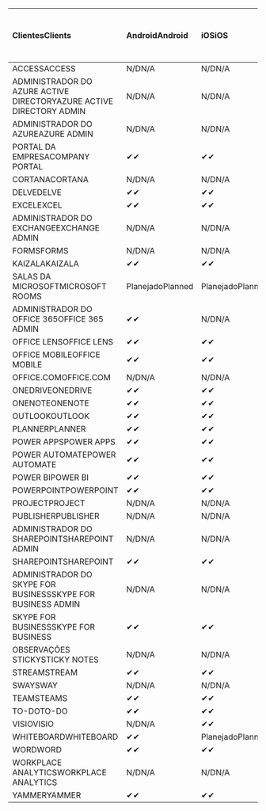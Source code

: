 <!-- This file is generated automatically. Changes made to this file will be overwritten.-->
|<span data-ttu-id="0a876-101">Clientes</span><span class="sxs-lookup"><span data-stu-id="0a876-101">Clients</span></span>|<span data-ttu-id="0a876-102">Android</span><span class="sxs-lookup"><span data-stu-id="0a876-102">Android</span></span>|<span data-ttu-id="0a876-103">iOS</span><span class="sxs-lookup"><span data-stu-id="0a876-103">iOS</span></span>|<span data-ttu-id="0a876-104">Mac</span><span class="sxs-lookup"><span data-stu-id="0a876-104">Mac</span></span>|<span data-ttu-id="0a876-105">Windows 10</span><span class="sxs-lookup"><span data-stu-id="0a876-105">Windows 10</span></span><br><span data-ttu-id="0a876-106">Desktop</span><span class="sxs-lookup"><span data-stu-id="0a876-106">Desktop</span></span>|<span data-ttu-id="0a876-107">Windows 10</span><span class="sxs-lookup"><span data-stu-id="0a876-107">Windows 10</span></span><br><span data-ttu-id="0a876-108">Aplicativos modernos</span><span class="sxs-lookup"><span data-stu-id="0a876-108">Modern Apps</span></span>|
|:-|:-|:-|:-|:-|:-|
|<span data-ttu-id="0a876-109">ACCESS</span><span class="sxs-lookup"><span data-stu-id="0a876-109">ACCESS</span></span>|<span data-ttu-id="0a876-110">N/D</span><span class="sxs-lookup"><span data-stu-id="0a876-110">N/A</span></span>|<span data-ttu-id="0a876-111">N/D</span><span class="sxs-lookup"><span data-stu-id="0a876-111">N/A</span></span>|<span data-ttu-id="0a876-112">N/D</span><span class="sxs-lookup"><span data-stu-id="0a876-112">N/A</span></span>|<span data-ttu-id="0a876-113">✔</span><span class="sxs-lookup"><span data-stu-id="0a876-113">✔</span></span>|<span data-ttu-id="0a876-114">N/D</span><span class="sxs-lookup"><span data-stu-id="0a876-114">N/A</span></span>|
|<span data-ttu-id="0a876-115">ADMINISTRADOR DO AZURE ACTIVE DIRECTORY</span><span class="sxs-lookup"><span data-stu-id="0a876-115">AZURE ACTIVE DIRECTORY ADMIN</span></span>|<span data-ttu-id="0a876-116">N/D</span><span class="sxs-lookup"><span data-stu-id="0a876-116">N/A</span></span>|<span data-ttu-id="0a876-117">N/D</span><span class="sxs-lookup"><span data-stu-id="0a876-117">N/A</span></span>|<span data-ttu-id="0a876-118">N/D</span><span class="sxs-lookup"><span data-stu-id="0a876-118">N/A</span></span>|<span data-ttu-id="0a876-119">✔</span><span class="sxs-lookup"><span data-stu-id="0a876-119">✔</span></span>|<span data-ttu-id="0a876-120">N/D</span><span class="sxs-lookup"><span data-stu-id="0a876-120">N/A</span></span>|
|<span data-ttu-id="0a876-121">ADMINISTRADOR DO AZURE</span><span class="sxs-lookup"><span data-stu-id="0a876-121">AZURE ADMIN</span></span>|<span data-ttu-id="0a876-122">N/D</span><span class="sxs-lookup"><span data-stu-id="0a876-122">N/A</span></span>|<span data-ttu-id="0a876-123">N/D</span><span class="sxs-lookup"><span data-stu-id="0a876-123">N/A</span></span>|<span data-ttu-id="0a876-124">N/D</span><span class="sxs-lookup"><span data-stu-id="0a876-124">N/A</span></span>|<span data-ttu-id="0a876-125">N/D</span><span class="sxs-lookup"><span data-stu-id="0a876-125">N/A</span></span>|<span data-ttu-id="0a876-126">N/D</span><span class="sxs-lookup"><span data-stu-id="0a876-126">N/A</span></span>|
|<span data-ttu-id="0a876-127">PORTAL DA EMPRESA</span><span class="sxs-lookup"><span data-stu-id="0a876-127">COMPANY PORTAL</span></span>|<span data-ttu-id="0a876-128">✔</span><span class="sxs-lookup"><span data-stu-id="0a876-128">✔</span></span>|<span data-ttu-id="0a876-129">✔</span><span class="sxs-lookup"><span data-stu-id="0a876-129">✔</span></span>|<span data-ttu-id="0a876-130">✔</span><span class="sxs-lookup"><span data-stu-id="0a876-130">✔</span></span>|<span data-ttu-id="0a876-131">N/D</span><span class="sxs-lookup"><span data-stu-id="0a876-131">N/A</span></span>|<span data-ttu-id="0a876-132">✔</span><span class="sxs-lookup"><span data-stu-id="0a876-132">✔</span></span>|
|<span data-ttu-id="0a876-133">CORTANA</span><span class="sxs-lookup"><span data-stu-id="0a876-133">CORTANA</span></span>|<span data-ttu-id="0a876-134">N/D</span><span class="sxs-lookup"><span data-stu-id="0a876-134">N/A</span></span>|<span data-ttu-id="0a876-135">N/D</span><span class="sxs-lookup"><span data-stu-id="0a876-135">N/A</span></span>|<span data-ttu-id="0a876-136">N/D</span><span class="sxs-lookup"><span data-stu-id="0a876-136">N/A</span></span>|<span data-ttu-id="0a876-137">N/D</span><span class="sxs-lookup"><span data-stu-id="0a876-137">N/A</span></span>|<span data-ttu-id="0a876-138">✔</span><span class="sxs-lookup"><span data-stu-id="0a876-138">✔</span></span>|
|<span data-ttu-id="0a876-139">DELVE</span><span class="sxs-lookup"><span data-stu-id="0a876-139">DELVE</span></span>|<span data-ttu-id="0a876-140">✔</span><span class="sxs-lookup"><span data-stu-id="0a876-140">✔</span></span>|<span data-ttu-id="0a876-141">✔</span><span class="sxs-lookup"><span data-stu-id="0a876-141">✔</span></span>|<span data-ttu-id="0a876-142">N/D</span><span class="sxs-lookup"><span data-stu-id="0a876-142">N/A</span></span>|<span data-ttu-id="0a876-143">N/D</span><span class="sxs-lookup"><span data-stu-id="0a876-143">N/A</span></span>|<span data-ttu-id="0a876-144">N/D</span><span class="sxs-lookup"><span data-stu-id="0a876-144">N/A</span></span>|
|<span data-ttu-id="0a876-145">EXCEL</span><span class="sxs-lookup"><span data-stu-id="0a876-145">EXCEL</span></span>|<span data-ttu-id="0a876-146">✔</span><span class="sxs-lookup"><span data-stu-id="0a876-146">✔</span></span>|<span data-ttu-id="0a876-147">✔</span><span class="sxs-lookup"><span data-stu-id="0a876-147">✔</span></span>|<span data-ttu-id="0a876-148">✔</span><span class="sxs-lookup"><span data-stu-id="0a876-148">✔</span></span>|<span data-ttu-id="0a876-149">✔</span><span class="sxs-lookup"><span data-stu-id="0a876-149">✔</span></span>|<span data-ttu-id="0a876-150">✔</span><span class="sxs-lookup"><span data-stu-id="0a876-150">✔</span></span>|
|<span data-ttu-id="0a876-151">ADMINISTRADOR DO EXCHANGE</span><span class="sxs-lookup"><span data-stu-id="0a876-151">EXCHANGE ADMIN</span></span>|<span data-ttu-id="0a876-152">N/D</span><span class="sxs-lookup"><span data-stu-id="0a876-152">N/A</span></span>|<span data-ttu-id="0a876-153">N/D</span><span class="sxs-lookup"><span data-stu-id="0a876-153">N/A</span></span>|<span data-ttu-id="0a876-154">N/D</span><span class="sxs-lookup"><span data-stu-id="0a876-154">N/A</span></span>|<span data-ttu-id="0a876-155">✔</span><span class="sxs-lookup"><span data-stu-id="0a876-155">✔</span></span>|<span data-ttu-id="0a876-156">N/D</span><span class="sxs-lookup"><span data-stu-id="0a876-156">N/A</span></span>|
|<span data-ttu-id="0a876-157">FORMS</span><span class="sxs-lookup"><span data-stu-id="0a876-157">FORMS</span></span>|<span data-ttu-id="0a876-158">N/D</span><span class="sxs-lookup"><span data-stu-id="0a876-158">N/A</span></span>|<span data-ttu-id="0a876-159">N/D</span><span class="sxs-lookup"><span data-stu-id="0a876-159">N/A</span></span>|<span data-ttu-id="0a876-160">N/D</span><span class="sxs-lookup"><span data-stu-id="0a876-160">N/A</span></span>|<span data-ttu-id="0a876-161">N/D</span><span class="sxs-lookup"><span data-stu-id="0a876-161">N/A</span></span>|<span data-ttu-id="0a876-162">N/D</span><span class="sxs-lookup"><span data-stu-id="0a876-162">N/A</span></span>|
|<span data-ttu-id="0a876-163">KAIZALA</span><span class="sxs-lookup"><span data-stu-id="0a876-163">KAIZALA</span></span>|<span data-ttu-id="0a876-164">✔</span><span class="sxs-lookup"><span data-stu-id="0a876-164">✔</span></span>|<span data-ttu-id="0a876-165">✔</span><span class="sxs-lookup"><span data-stu-id="0a876-165">✔</span></span>|<span data-ttu-id="0a876-166">N/D</span><span class="sxs-lookup"><span data-stu-id="0a876-166">N/A</span></span>|<span data-ttu-id="0a876-167">N/D</span><span class="sxs-lookup"><span data-stu-id="0a876-167">N/A</span></span>|<span data-ttu-id="0a876-168">N/D</span><span class="sxs-lookup"><span data-stu-id="0a876-168">N/A</span></span>|
|<span data-ttu-id="0a876-169">SALAS DA MICROSOFT</span><span class="sxs-lookup"><span data-stu-id="0a876-169">MICROSOFT ROOMS</span></span>|<span data-ttu-id="0a876-170">Planejado</span><span class="sxs-lookup"><span data-stu-id="0a876-170">Planned</span></span>|<span data-ttu-id="0a876-171">Planejado</span><span class="sxs-lookup"><span data-stu-id="0a876-171">Planned</span></span>|<span data-ttu-id="0a876-172">N/D</span><span class="sxs-lookup"><span data-stu-id="0a876-172">N/A</span></span>|<span data-ttu-id="0a876-173">N/D</span><span class="sxs-lookup"><span data-stu-id="0a876-173">N/A</span></span>|<span data-ttu-id="0a876-174">N/D</span><span class="sxs-lookup"><span data-stu-id="0a876-174">N/A</span></span>|
|<span data-ttu-id="0a876-175">ADMINISTRADOR DO OFFICE 365</span><span class="sxs-lookup"><span data-stu-id="0a876-175">OFFICE 365 ADMIN</span></span>|<span data-ttu-id="0a876-176">✔</span><span class="sxs-lookup"><span data-stu-id="0a876-176">✔</span></span>|<span data-ttu-id="0a876-177">N/D</span><span class="sxs-lookup"><span data-stu-id="0a876-177">N/A</span></span>|<span data-ttu-id="0a876-178">N/D</span><span class="sxs-lookup"><span data-stu-id="0a876-178">N/A</span></span>|<span data-ttu-id="0a876-179">N/D</span><span class="sxs-lookup"><span data-stu-id="0a876-179">N/A</span></span>|<span data-ttu-id="0a876-180">N/D</span><span class="sxs-lookup"><span data-stu-id="0a876-180">N/A</span></span>|
|<span data-ttu-id="0a876-181">OFFICE LENS</span><span class="sxs-lookup"><span data-stu-id="0a876-181">OFFICE LENS</span></span>|<span data-ttu-id="0a876-182">✔</span><span class="sxs-lookup"><span data-stu-id="0a876-182">✔</span></span>|<span data-ttu-id="0a876-183">✔</span><span class="sxs-lookup"><span data-stu-id="0a876-183">✔</span></span>|<span data-ttu-id="0a876-184">N/D</span><span class="sxs-lookup"><span data-stu-id="0a876-184">N/A</span></span>|<span data-ttu-id="0a876-185">N/D</span><span class="sxs-lookup"><span data-stu-id="0a876-185">N/A</span></span>|<span data-ttu-id="0a876-186">✔</span><span class="sxs-lookup"><span data-stu-id="0a876-186">✔</span></span>|
|<span data-ttu-id="0a876-187">OFFICE MOBILE</span><span class="sxs-lookup"><span data-stu-id="0a876-187">OFFICE MOBILE</span></span>|<span data-ttu-id="0a876-188">✔</span><span class="sxs-lookup"><span data-stu-id="0a876-188">✔</span></span>|<span data-ttu-id="0a876-189">✔</span><span class="sxs-lookup"><span data-stu-id="0a876-189">✔</span></span>|<span data-ttu-id="0a876-190">N/D</span><span class="sxs-lookup"><span data-stu-id="0a876-190">N/A</span></span>|<span data-ttu-id="0a876-191">N/D</span><span class="sxs-lookup"><span data-stu-id="0a876-191">N/A</span></span>|<span data-ttu-id="0a876-192">N/D</span><span class="sxs-lookup"><span data-stu-id="0a876-192">N/A</span></span>|
|<span data-ttu-id="0a876-193">OFFICE.COM</span><span class="sxs-lookup"><span data-stu-id="0a876-193">OFFICE.COM</span></span>|<span data-ttu-id="0a876-194">N/D</span><span class="sxs-lookup"><span data-stu-id="0a876-194">N/A</span></span>|<span data-ttu-id="0a876-195">N/D</span><span class="sxs-lookup"><span data-stu-id="0a876-195">N/A</span></span>|<span data-ttu-id="0a876-196">N/D</span><span class="sxs-lookup"><span data-stu-id="0a876-196">N/A</span></span>|<span data-ttu-id="0a876-197">N/D</span><span class="sxs-lookup"><span data-stu-id="0a876-197">N/A</span></span>|<span data-ttu-id="0a876-198">✔</span><span class="sxs-lookup"><span data-stu-id="0a876-198">✔</span></span>|
|<span data-ttu-id="0a876-199">ONEDRIVE</span><span class="sxs-lookup"><span data-stu-id="0a876-199">ONEDRIVE</span></span>|<span data-ttu-id="0a876-200">✔</span><span class="sxs-lookup"><span data-stu-id="0a876-200">✔</span></span>|<span data-ttu-id="0a876-201">✔</span><span class="sxs-lookup"><span data-stu-id="0a876-201">✔</span></span>|<span data-ttu-id="0a876-202">✔</span><span class="sxs-lookup"><span data-stu-id="0a876-202">✔</span></span>|<span data-ttu-id="0a876-203">✔</span><span class="sxs-lookup"><span data-stu-id="0a876-203">✔</span></span>|<span data-ttu-id="0a876-204">✔</span><span class="sxs-lookup"><span data-stu-id="0a876-204">✔</span></span>|
|<span data-ttu-id="0a876-205">ONENOTE</span><span class="sxs-lookup"><span data-stu-id="0a876-205">ONENOTE</span></span>|<span data-ttu-id="0a876-206">✔</span><span class="sxs-lookup"><span data-stu-id="0a876-206">✔</span></span>|<span data-ttu-id="0a876-207">✔</span><span class="sxs-lookup"><span data-stu-id="0a876-207">✔</span></span>|<span data-ttu-id="0a876-208">✔</span><span class="sxs-lookup"><span data-stu-id="0a876-208">✔</span></span>|<span data-ttu-id="0a876-209">✔</span><span class="sxs-lookup"><span data-stu-id="0a876-209">✔</span></span>|<span data-ttu-id="0a876-210">✔</span><span class="sxs-lookup"><span data-stu-id="0a876-210">✔</span></span>|
|<span data-ttu-id="0a876-211">OUTLOOK</span><span class="sxs-lookup"><span data-stu-id="0a876-211">OUTLOOK</span></span>|<span data-ttu-id="0a876-212">✔</span><span class="sxs-lookup"><span data-stu-id="0a876-212">✔</span></span>|<span data-ttu-id="0a876-213">✔</span><span class="sxs-lookup"><span data-stu-id="0a876-213">✔</span></span>|<span data-ttu-id="0a876-214">✔</span><span class="sxs-lookup"><span data-stu-id="0a876-214">✔</span></span>|<span data-ttu-id="0a876-215">✔</span><span class="sxs-lookup"><span data-stu-id="0a876-215">✔</span></span>|<span data-ttu-id="0a876-216">✔</span><span class="sxs-lookup"><span data-stu-id="0a876-216">✔</span></span>|
|<span data-ttu-id="0a876-217">PLANNER</span><span class="sxs-lookup"><span data-stu-id="0a876-217">PLANNER</span></span>|<span data-ttu-id="0a876-218">✔</span><span class="sxs-lookup"><span data-stu-id="0a876-218">✔</span></span>|<span data-ttu-id="0a876-219">✔</span><span class="sxs-lookup"><span data-stu-id="0a876-219">✔</span></span>|<span data-ttu-id="0a876-220">N/D</span><span class="sxs-lookup"><span data-stu-id="0a876-220">N/A</span></span>|<span data-ttu-id="0a876-221">N/D</span><span class="sxs-lookup"><span data-stu-id="0a876-221">N/A</span></span>|<span data-ttu-id="0a876-222">N/D</span><span class="sxs-lookup"><span data-stu-id="0a876-222">N/A</span></span>|
|<span data-ttu-id="0a876-223">POWER APPS</span><span class="sxs-lookup"><span data-stu-id="0a876-223">POWER APPS</span></span>|<span data-ttu-id="0a876-224">✔</span><span class="sxs-lookup"><span data-stu-id="0a876-224">✔</span></span>|<span data-ttu-id="0a876-225">✔</span><span class="sxs-lookup"><span data-stu-id="0a876-225">✔</span></span>|<span data-ttu-id="0a876-226">N/D</span><span class="sxs-lookup"><span data-stu-id="0a876-226">N/A</span></span>|<span data-ttu-id="0a876-227">N/D</span><span class="sxs-lookup"><span data-stu-id="0a876-227">N/A</span></span>|<span data-ttu-id="0a876-228">✔</span><span class="sxs-lookup"><span data-stu-id="0a876-228">✔</span></span>|
|<span data-ttu-id="0a876-229">POWER AUTOMATE</span><span class="sxs-lookup"><span data-stu-id="0a876-229">POWER AUTOMATE</span></span>|<span data-ttu-id="0a876-230">✔</span><span class="sxs-lookup"><span data-stu-id="0a876-230">✔</span></span>|<span data-ttu-id="0a876-231">✔</span><span class="sxs-lookup"><span data-stu-id="0a876-231">✔</span></span>|<span data-ttu-id="0a876-232">N/D</span><span class="sxs-lookup"><span data-stu-id="0a876-232">N/A</span></span>|<span data-ttu-id="0a876-233">N/D</span><span class="sxs-lookup"><span data-stu-id="0a876-233">N/A</span></span>|<span data-ttu-id="0a876-234">N/D</span><span class="sxs-lookup"><span data-stu-id="0a876-234">N/A</span></span>|
|<span data-ttu-id="0a876-235">POWER BI</span><span class="sxs-lookup"><span data-stu-id="0a876-235">POWER BI</span></span>|<span data-ttu-id="0a876-236">✔</span><span class="sxs-lookup"><span data-stu-id="0a876-236">✔</span></span>|<span data-ttu-id="0a876-237">✔</span><span class="sxs-lookup"><span data-stu-id="0a876-237">✔</span></span>|<span data-ttu-id="0a876-238">N/D</span><span class="sxs-lookup"><span data-stu-id="0a876-238">N/A</span></span>|<span data-ttu-id="0a876-239">✔</span><span class="sxs-lookup"><span data-stu-id="0a876-239">✔</span></span>|<span data-ttu-id="0a876-240">✔</span><span class="sxs-lookup"><span data-stu-id="0a876-240">✔</span></span>|
|<span data-ttu-id="0a876-241">POWERPOINT</span><span class="sxs-lookup"><span data-stu-id="0a876-241">POWERPOINT</span></span>|<span data-ttu-id="0a876-242">✔</span><span class="sxs-lookup"><span data-stu-id="0a876-242">✔</span></span>|<span data-ttu-id="0a876-243">✔</span><span class="sxs-lookup"><span data-stu-id="0a876-243">✔</span></span>|<span data-ttu-id="0a876-244">✔</span><span class="sxs-lookup"><span data-stu-id="0a876-244">✔</span></span>|<span data-ttu-id="0a876-245">✔</span><span class="sxs-lookup"><span data-stu-id="0a876-245">✔</span></span>|<span data-ttu-id="0a876-246">✔</span><span class="sxs-lookup"><span data-stu-id="0a876-246">✔</span></span>|
|<span data-ttu-id="0a876-247">PROJECT</span><span class="sxs-lookup"><span data-stu-id="0a876-247">PROJECT</span></span>|<span data-ttu-id="0a876-248">N/D</span><span class="sxs-lookup"><span data-stu-id="0a876-248">N/A</span></span>|<span data-ttu-id="0a876-249">N/D</span><span class="sxs-lookup"><span data-stu-id="0a876-249">N/A</span></span>|<span data-ttu-id="0a876-250">N/D</span><span class="sxs-lookup"><span data-stu-id="0a876-250">N/A</span></span>|<span data-ttu-id="0a876-251">✔</span><span class="sxs-lookup"><span data-stu-id="0a876-251">✔</span></span>|<span data-ttu-id="0a876-252">N/D</span><span class="sxs-lookup"><span data-stu-id="0a876-252">N/A</span></span>|
|<span data-ttu-id="0a876-253">PUBLISHER</span><span class="sxs-lookup"><span data-stu-id="0a876-253">PUBLISHER</span></span>|<span data-ttu-id="0a876-254">N/D</span><span class="sxs-lookup"><span data-stu-id="0a876-254">N/A</span></span>|<span data-ttu-id="0a876-255">N/D</span><span class="sxs-lookup"><span data-stu-id="0a876-255">N/A</span></span>|<span data-ttu-id="0a876-256">N/D</span><span class="sxs-lookup"><span data-stu-id="0a876-256">N/A</span></span>|<span data-ttu-id="0a876-257">✔</span><span class="sxs-lookup"><span data-stu-id="0a876-257">✔</span></span>|<span data-ttu-id="0a876-258">N/D</span><span class="sxs-lookup"><span data-stu-id="0a876-258">N/A</span></span>|
|<span data-ttu-id="0a876-259">ADMINISTRADOR DO SHAREPOINT</span><span class="sxs-lookup"><span data-stu-id="0a876-259">SHAREPOINT ADMIN</span></span>|<span data-ttu-id="0a876-260">N/D</span><span class="sxs-lookup"><span data-stu-id="0a876-260">N/A</span></span>|<span data-ttu-id="0a876-261">N/D</span><span class="sxs-lookup"><span data-stu-id="0a876-261">N/A</span></span>|<span data-ttu-id="0a876-262">N/D</span><span class="sxs-lookup"><span data-stu-id="0a876-262">N/A</span></span>|<span data-ttu-id="0a876-263">✔</span><span class="sxs-lookup"><span data-stu-id="0a876-263">✔</span></span>|<span data-ttu-id="0a876-264">N/D</span><span class="sxs-lookup"><span data-stu-id="0a876-264">N/A</span></span>|
|<span data-ttu-id="0a876-265">SHAREPOINT</span><span class="sxs-lookup"><span data-stu-id="0a876-265">SHAREPOINT</span></span>|<span data-ttu-id="0a876-266">✔</span><span class="sxs-lookup"><span data-stu-id="0a876-266">✔</span></span>|<span data-ttu-id="0a876-267">✔</span><span class="sxs-lookup"><span data-stu-id="0a876-267">✔</span></span>|<span data-ttu-id="0a876-268">N/D</span><span class="sxs-lookup"><span data-stu-id="0a876-268">N/A</span></span>|<span data-ttu-id="0a876-269">N/D</span><span class="sxs-lookup"><span data-stu-id="0a876-269">N/A</span></span>|<span data-ttu-id="0a876-270">N/D</span><span class="sxs-lookup"><span data-stu-id="0a876-270">N/A</span></span>|
|<span data-ttu-id="0a876-271">ADMINISTRADOR DO SKYPE FOR BUSINESS</span><span class="sxs-lookup"><span data-stu-id="0a876-271">SKYPE FOR BUSINESS ADMIN</span></span>|<span data-ttu-id="0a876-272">N/D</span><span class="sxs-lookup"><span data-stu-id="0a876-272">N/A</span></span>|<span data-ttu-id="0a876-273">N/D</span><span class="sxs-lookup"><span data-stu-id="0a876-273">N/A</span></span>|<span data-ttu-id="0a876-274">N/D</span><span class="sxs-lookup"><span data-stu-id="0a876-274">N/A</span></span>|<span data-ttu-id="0a876-275">✔</span><span class="sxs-lookup"><span data-stu-id="0a876-275">✔</span></span>|<span data-ttu-id="0a876-276">N/D</span><span class="sxs-lookup"><span data-stu-id="0a876-276">N/A</span></span>|
|<span data-ttu-id="0a876-277">SKYPE FOR BUSINESS</span><span class="sxs-lookup"><span data-stu-id="0a876-277">SKYPE FOR BUSINESS</span></span>|<span data-ttu-id="0a876-278">✔</span><span class="sxs-lookup"><span data-stu-id="0a876-278">✔</span></span>|<span data-ttu-id="0a876-279">✔</span><span class="sxs-lookup"><span data-stu-id="0a876-279">✔</span></span>|<span data-ttu-id="0a876-280">✔</span><span class="sxs-lookup"><span data-stu-id="0a876-280">✔</span></span>|<span data-ttu-id="0a876-281">✔</span><span class="sxs-lookup"><span data-stu-id="0a876-281">✔</span></span>|<span data-ttu-id="0a876-282">N/D</span><span class="sxs-lookup"><span data-stu-id="0a876-282">N/A</span></span>|
|<span data-ttu-id="0a876-283">OBSERVAÇÕES STICKY</span><span class="sxs-lookup"><span data-stu-id="0a876-283">STICKY NOTES</span></span>|<span data-ttu-id="0a876-284">N/D</span><span class="sxs-lookup"><span data-stu-id="0a876-284">N/A</span></span>|<span data-ttu-id="0a876-285">N/D</span><span class="sxs-lookup"><span data-stu-id="0a876-285">N/A</span></span>|<span data-ttu-id="0a876-286">N/D</span><span class="sxs-lookup"><span data-stu-id="0a876-286">N/A</span></span>|<span data-ttu-id="0a876-287">N/D</span><span class="sxs-lookup"><span data-stu-id="0a876-287">N/A</span></span>|<span data-ttu-id="0a876-288">✔</span><span class="sxs-lookup"><span data-stu-id="0a876-288">✔</span></span>|
|<span data-ttu-id="0a876-289">STREAM</span><span class="sxs-lookup"><span data-stu-id="0a876-289">STREAM</span></span>|<span data-ttu-id="0a876-290">✔</span><span class="sxs-lookup"><span data-stu-id="0a876-290">✔</span></span>|<span data-ttu-id="0a876-291">✔</span><span class="sxs-lookup"><span data-stu-id="0a876-291">✔</span></span>|<span data-ttu-id="0a876-292">N/D</span><span class="sxs-lookup"><span data-stu-id="0a876-292">N/A</span></span>|<span data-ttu-id="0a876-293">N/D</span><span class="sxs-lookup"><span data-stu-id="0a876-293">N/A</span></span>|<span data-ttu-id="0a876-294">N/D</span><span class="sxs-lookup"><span data-stu-id="0a876-294">N/A</span></span>|
|<span data-ttu-id="0a876-295">SWAY</span><span class="sxs-lookup"><span data-stu-id="0a876-295">SWAY</span></span>|<span data-ttu-id="0a876-296">N/D</span><span class="sxs-lookup"><span data-stu-id="0a876-296">N/A</span></span>|<span data-ttu-id="0a876-297">N/D</span><span class="sxs-lookup"><span data-stu-id="0a876-297">N/A</span></span>|<span data-ttu-id="0a876-298">N/D</span><span class="sxs-lookup"><span data-stu-id="0a876-298">N/A</span></span>|<span data-ttu-id="0a876-299">N/D</span><span class="sxs-lookup"><span data-stu-id="0a876-299">N/A</span></span>|<span data-ttu-id="0a876-300">✔</span><span class="sxs-lookup"><span data-stu-id="0a876-300">✔</span></span>|
|<span data-ttu-id="0a876-301">TEAMS</span><span class="sxs-lookup"><span data-stu-id="0a876-301">TEAMS</span></span>|<span data-ttu-id="0a876-302">✔</span><span class="sxs-lookup"><span data-stu-id="0a876-302">✔</span></span>|<span data-ttu-id="0a876-303">✔</span><span class="sxs-lookup"><span data-stu-id="0a876-303">✔</span></span>|<span data-ttu-id="0a876-304">✔</span><span class="sxs-lookup"><span data-stu-id="0a876-304">✔</span></span>|<span data-ttu-id="0a876-305">✔</span><span class="sxs-lookup"><span data-stu-id="0a876-305">✔</span></span>|<span data-ttu-id="0a876-306">N/D</span><span class="sxs-lookup"><span data-stu-id="0a876-306">N/A</span></span>|
|<span data-ttu-id="0a876-307">TO-DO</span><span class="sxs-lookup"><span data-stu-id="0a876-307">TO-DO</span></span>|<span data-ttu-id="0a876-308">✔</span><span class="sxs-lookup"><span data-stu-id="0a876-308">✔</span></span>|<span data-ttu-id="0a876-309">✔</span><span class="sxs-lookup"><span data-stu-id="0a876-309">✔</span></span>|<span data-ttu-id="0a876-310">✔</span><span class="sxs-lookup"><span data-stu-id="0a876-310">✔</span></span>|<span data-ttu-id="0a876-311">N/D</span><span class="sxs-lookup"><span data-stu-id="0a876-311">N/A</span></span>|<span data-ttu-id="0a876-312">✔</span><span class="sxs-lookup"><span data-stu-id="0a876-312">✔</span></span>|
|<span data-ttu-id="0a876-313">VISIO</span><span class="sxs-lookup"><span data-stu-id="0a876-313">VISIO</span></span>|<span data-ttu-id="0a876-314">N/D</span><span class="sxs-lookup"><span data-stu-id="0a876-314">N/A</span></span>|<span data-ttu-id="0a876-315">✔</span><span class="sxs-lookup"><span data-stu-id="0a876-315">✔</span></span>|<span data-ttu-id="0a876-316">N/D</span><span class="sxs-lookup"><span data-stu-id="0a876-316">N/A</span></span>|<span data-ttu-id="0a876-317">✔</span><span class="sxs-lookup"><span data-stu-id="0a876-317">✔</span></span>|<span data-ttu-id="0a876-318">N/D</span><span class="sxs-lookup"><span data-stu-id="0a876-318">N/A</span></span>|
|<span data-ttu-id="0a876-319">WHITEBOARD</span><span class="sxs-lookup"><span data-stu-id="0a876-319">WHITEBOARD</span></span>|<span data-ttu-id="0a876-320">✔</span><span class="sxs-lookup"><span data-stu-id="0a876-320">✔</span></span>|<span data-ttu-id="0a876-321">Planejado</span><span class="sxs-lookup"><span data-stu-id="0a876-321">Planned</span></span>|<span data-ttu-id="0a876-322">N/D</span><span class="sxs-lookup"><span data-stu-id="0a876-322">N/A</span></span>|<span data-ttu-id="0a876-323">N/D</span><span class="sxs-lookup"><span data-stu-id="0a876-323">N/A</span></span>|<span data-ttu-id="0a876-324">✔</span><span class="sxs-lookup"><span data-stu-id="0a876-324">✔</span></span>|
|<span data-ttu-id="0a876-325">WORD</span><span class="sxs-lookup"><span data-stu-id="0a876-325">WORD</span></span>|<span data-ttu-id="0a876-326">✔</span><span class="sxs-lookup"><span data-stu-id="0a876-326">✔</span></span>|<span data-ttu-id="0a876-327">✔</span><span class="sxs-lookup"><span data-stu-id="0a876-327">✔</span></span>|<span data-ttu-id="0a876-328">✔</span><span class="sxs-lookup"><span data-stu-id="0a876-328">✔</span></span>|<span data-ttu-id="0a876-329">✔</span><span class="sxs-lookup"><span data-stu-id="0a876-329">✔</span></span>|<span data-ttu-id="0a876-330">✔</span><span class="sxs-lookup"><span data-stu-id="0a876-330">✔</span></span>|
|<span data-ttu-id="0a876-331">WORKPLACE ANALYTICS</span><span class="sxs-lookup"><span data-stu-id="0a876-331">WORKPLACE ANALYTICS</span></span>|<span data-ttu-id="0a876-332">N/D</span><span class="sxs-lookup"><span data-stu-id="0a876-332">N/A</span></span>|<span data-ttu-id="0a876-333">N/D</span><span class="sxs-lookup"><span data-stu-id="0a876-333">N/A</span></span>|<span data-ttu-id="0a876-334">N/D</span><span class="sxs-lookup"><span data-stu-id="0a876-334">N/A</span></span>|<span data-ttu-id="0a876-335">N/D</span><span class="sxs-lookup"><span data-stu-id="0a876-335">N/A</span></span>|<span data-ttu-id="0a876-336">N/D</span><span class="sxs-lookup"><span data-stu-id="0a876-336">N/A</span></span>|
|<span data-ttu-id="0a876-337">YAMMER</span><span class="sxs-lookup"><span data-stu-id="0a876-337">YAMMER</span></span>|<span data-ttu-id="0a876-338">✔</span><span class="sxs-lookup"><span data-stu-id="0a876-338">✔</span></span>|<span data-ttu-id="0a876-339">✔</span><span class="sxs-lookup"><span data-stu-id="0a876-339">✔</span></span>|<span data-ttu-id="0a876-340">Planejado</span><span class="sxs-lookup"><span data-stu-id="0a876-340">Planned</span></span>|<span data-ttu-id="0a876-341">Planejado</span><span class="sxs-lookup"><span data-stu-id="0a876-341">Planned</span></span>|<span data-ttu-id="0a876-342">N/D</span><span class="sxs-lookup"><span data-stu-id="0a876-342">N/A</span></span>|
